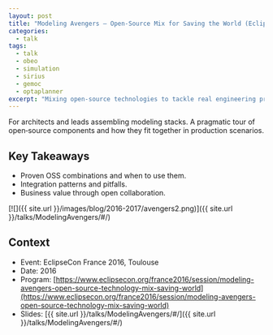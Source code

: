 ```yaml
---
layout: post
title: "Modeling Avengers — Open‑Source Mix for Saving the World (EclipseCon France 2016)"
categories:
  - talk
tags:
  - talk
  - obeo
  - simulation
  - sirius
  - gemoc
  - optaplanner
excerpt: "Mixing open‑source technologies to tackle real engineering problems—what we combined and why it matters."
---
```


For architects and leads assembling modeling stacks. A pragmatic tour of open‑source components and how they fit together in production scenarios.

## Key Takeaways
- Proven OSS combinations and when to use them.
- Integration patterns and pitfalls.
- Business value through open collaboration.

[![]({{ site.url }}/images/blog/2016-2017/avengers2.png)]({{ site.url }}/talks/ModelingAvengers/#/)


## Context
- Event: EclipseCon France 2016, Toulouse
- Date: 2016
- Program: [https://www.eclipsecon.org/france2016/session/modeling-avengers-open-source-technology-mix-saving-world](https://www.eclipsecon.org/france2016/session/modeling-avengers-open-source-technology-mix-saving-world)
- Slides: [{{ site.url }}/talks/ModelingAvengers/#/]({{ site.url }}/talks/ModelingAvengers/#/)
